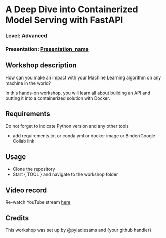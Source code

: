 
# A Deep Dive into Containerized Model Serving with FastAPI
### Level: Advanced
### Presentation: [Presentation_name](workshop/Presentation_template.pptx)

## Workshop description
How can you make an impact with your Machine Learning algorithm on any machine in the world? 

In this hands-on workshop, you will learn all about building an API and putting it into a containerized solution with Docker.

## Requirements
Do not forget to indicate Python version and any other tools
+ add requirements.txt or conda.yml or docker image or Binder/Google Collab link

## Usage
* Clone the repository
* Start { TOOL } and navigate to the workshop folder

## Video record
Re-watch YouTube stream [here](https://youtu.be/CBeliQek-Pw)

## Credits
This workshop was set up by @pyladiesams and {your github handler}
